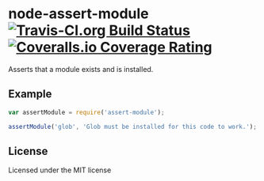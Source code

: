 # node-assert-module [![Travis-CI.org Build Status](https://img.shields.io/travis/Qix-/node-assert-module.svg?style=flat-square)](https://travis-ci.org/Qix-/node-assert-module) [![Coveralls.io Coverage Rating](https://img.shields.io/coveralls/Qix-/node-assert-module.svg?style=flat-square)](https://coveralls.io/r/Qix-/node-assert-module)
Asserts that a module exists and is installed.

## Example
```javascript
var assertModule = require('assert-module');

assertModule('glob', 'Glob must be installed for this code to work.');
```

## License
Licensed under the MIT license
